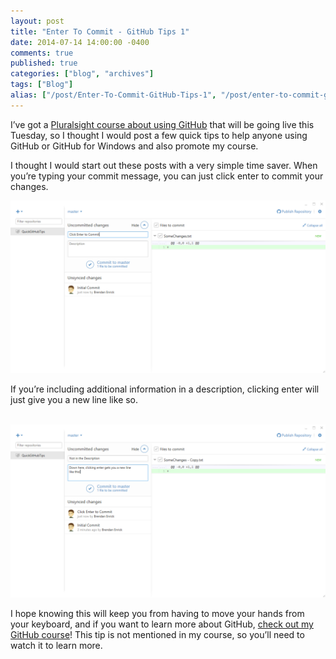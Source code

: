 ```yaml
---
layout: post
title: "Enter To Commit - GitHub Tips 1"
date: 2014-07-14 14:00:00 -0400
comments: true
published: true
categories: ["blog", "archives"]
tags: ["Blog"]
alias: ["/post/Enter-To-Commit-GitHub-Tips-1", "/post/enter-to-commit-github-tips-1"]
---
```

<!-- more -->



<p>I’ve got a <a href="http://pluralsight.com/training/Courses/TableOfContents/github-windows-developers" target="_blank">Pluralsight course about using GitHub</a> that will be going live this Tuesday, so I thought I would post a few quick tips to help anyone using GitHub or GitHub for Windows and also promote my course.</p> <p>I thought I would start out these posts with a very simple time saver. When you’re typing your commit message, you can just click enter to commit your changes.</p> <p><a href="/images/files/ClickEnterToCommit_1.png"><img title="Click Enter To Commit" style="border-left-width: 0px; max-width: 100%; border-right-width: 0px; background-image: none; border-bottom-width: 0px; padding-top: 0px; padding-left: 0px; display: inline; padding-right: 0px; border-top-width: 0px" border="0" alt="Click Enter To Commit" src="/images/files/ClickEnterToCommit_thumb_1.png"></a> </p> <p>If you’re including additional information in a description, clicking enter will just give you a new line like so.</p> <p>&nbsp;<a href="/images/files/EnterNewLineDescription_1.png"><img title="EnterNewLineDescription" style="border-left-width: 0px; max-width: 100%; border-right-width: 0px; background-image: none; border-bottom-width: 0px; padding-top: 0px; padding-left: 0px; display: inline; padding-right: 0px; border-top-width: 0px" border="0" alt="EnterNewLineDescription" src="/images/files/EnterNewLineDescription_thumb_1.png"></a> </p> <p>I hope knowing this will keep you from having to move your hands from your keyboard, and if you want to learn more about GitHub, <a href="http://pluralsight.com/training/Courses/TableOfContents/github-windows-developers" target="_blank">check out my GitHub course</a>! This tip is not mentioned in my course, so you’ll need to watch it to learn more.</p>
